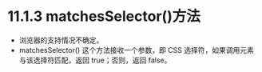 # 11.1.3 matchesSelector()方法

- 浏览器的支持情况不确定。
- matchesSelector() 这个方法接收一个参数，即 CSS 选择符，如果调用元素与该选择符匹配，返回 true；否则，返回 false。
